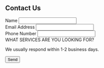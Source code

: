 <form action="https://<!DOCTYPE html>
<html lang="en">
<head>
  <meta charset="UTF-8">
</head>
<body>
  <h2>Contact Us</h2>
<form   action="https://formspree.io/f/xrbqbryo}"   class="fs-form"   target="_top"   method="POST" >   <div class="fs-field">     <label class="fs-label" for="name">Name</label>     <input class="fs-input" id="name" name="name" required />   </div>   <div class="fs-field">     <label class="fs-label" for="email">Email Address</label>     <input class="fs-input" id="email" name="email" required />   </div>   <div class="fs-field">     <label class="fs-label" for="number">Phone Number</label>     <input class="fs-input" id="number" name="number" required />   </div>   <div class="fs-field">
    <label class="fs-label" for="message">WHAT SERVICES ARE YOU LOOKING FOR?</label>
    <p class="fs-description">We usually respond within 1-2 business days.</p>
  </div>
  <div class="fs-button-group">
    <button class="fs-button" type="submit">Send</button>
  </div>
</form>
<script>
  const form = document.getElementById('contact-form');
  const status = document.getElementById('form-status');

  form.addEventListener('submit', async (e) => {
    e.preventDefault();
    const data = new FormData(form);
    try {
      const res = await fetch("https://formspree.io/f/yourFormID", {
        method: "POST",
        body: data,
        headers: { 'Accept': 'application/json' }
      });
      if (res.ok) {
        status.textContent = "Thank you! Your message has been sent.";
        form.reset();
      } else {
        status.textContent = "Oops! There was a problem.";
      }
    } catch (err) {
      status.textContent = "Error submitting form.";
    }
  });
</script>
